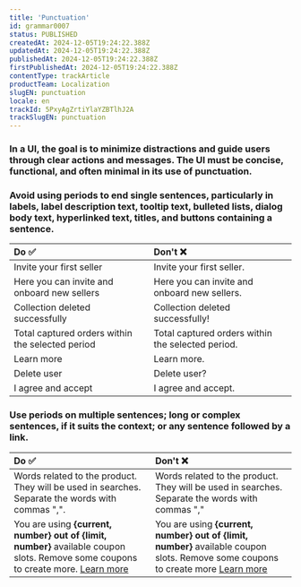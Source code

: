 ```yaml
---
title: 'Punctuation'
id: grammar0007
status: PUBLISHED
createdAt: 2024-12-05T19:24:22.388Z
updatedAt: 2024-12-05T19:24:22.388Z
publishedAt: 2024-12-05T19:24:22.388Z
firstPublishedAt: 2024-12-05T19:24:22.388Z
contentType: trackArticle
productTeam: Localization
slugEN: punctuation
locale: en
trackId: 5PxyAgZrtiYlaYZBTlhJ2A
trackSlugEN: punctuation
---
```


### In a UI, the goal is to minimize distractions and guide users through clear actions and messages. The UI must be concise, functional, and often minimal in its use of punctuation.

### Avoid using periods to end single sentences, particularly in labels, label description text, tooltip text, bulleted lists, dialog body text, hyperlinked text, titles, and buttons containing a sentence.

| Do ✅ | Don't ❌ |
| :---- | :---- |
| Invite your first seller | Invite your first seller. |
| Here you can invite and onboard new sellers | Here you can invite and onboard new sellers. |
| Collection deleted successfully | Collection deleted successfully! |
| Total captured orders within the selected period | Total captured orders within the selected period. |
| Learn more | Learn more. |
| Delete user | Delete user? |
| I agree and accept | I agree and accept. |

### Use periods on multiple sentences; long or complex sentences, if it suits the context; or any sentence followed by a link.

| Do ✅ | Don't ❌ |
| :---- | :---- |
|  Words related to the product. They will be used in searches. Separate the words with commas ",". | Words related to the product. They will be used in searches. Separate the words with commas "," |
| You are using <b>{current, number} out of {limit, number}</b> available coupon slots. Remove some coupons to create more. <u>Learn more</u> | You are using <b>{current, number} out of {limit, number}</b> available coupon slots. Remove some coupons to create more <u>Learn more</u> |
